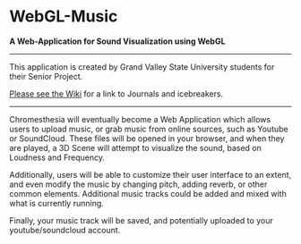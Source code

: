 WebGL-Music
===========
**A Web-Application for Sound Visualization using WebGL**

 *** 
This application is created by Grand Valley State University students for their Senior Project.

[Please see the Wiki](https://github.com/MattShrider/WebGL-Music/wiki) for a link to Journals and icebreakers.

***

Chromesthesia will eventually become a Web Application which allows users to upload music, or grab music from
online sources, such as Youtube or SoundCloud.  These files will be opened in your browser, and when they 
are played, a 3D Scene will attempt to visualize the sound, based on Loudness and Frequency.

Additionally, users will be able to customize their user interface to an extent, and even modify the music by
changing pitch, adding reverb, or other common elements.  Additional music tracks could be added and mixed with
what is currently running.

Finally, your music track will be saved, and potentially uploaded to your youtube/soundcloud account.
